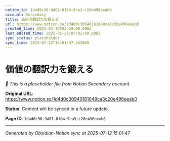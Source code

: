 ```yaml
---
notion_id: 1d4d0c30-9401-8104-9ca3-c20e496eeab0
account: Secondary
title: 価値の翻訳力を鍛える
url: https://www.notion.so/1d4d0c30940181049ca3c20e496eeab0
created_time: 2025-04-13T02:59:00.000Z
last_edited_time: 2025-05-25T07:02:00.000Z
sync_status: placeholder
sync_time: 2025-07-12T15:01:47.363049
---
```


# 価値の翻訳力を鍛える

*🔄 This is a placeholder file from Notion Secondary account.*

**Original URL**: https://www.notion.so/1d4d0c30940181049ca3c20e496eeab0

**Status**: Content will be synced in a future update.

**Page ID**: `1d4d0c30-9401-8104-9ca3-c20e496eeab0`

---

*Generated by Obsidian-Notion sync at 2025-07-12 15:01:47*
